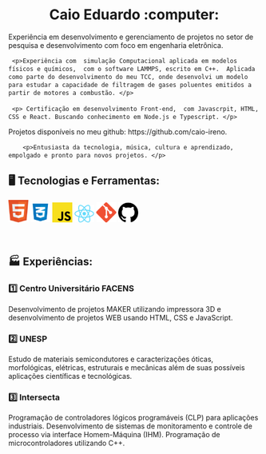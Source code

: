 <div>
  <h1 align="center"> Caio Eduardo :computer: </h1>
    <p>Experiência em desenvolvimento e gerenciamento de projetos no setor de pesquisa e desenvolvimento com foco em engenharia eletrônica. </p>


     <p>Experiência com  simulação Computacional aplicada em modelos físicos e químicos,  com o software LAMMPS, escrito em C++.  Aplicada como parte do desenvolvimento do meu TCC, onde desenvolvi um modelo para estudar a capacidade de filtragem de gases poluentes emitidos a partir de motores a combustão. </p>
      
     <p> Certificação em desenvolvimento Front-end,  com Javascrpit, HTML, CSS e React. Buscando conhecimento em Node.js e Typescript. </p>

<p> Projetos disponíveis no meu github: https://github.com/caio-ireno. </p>

        <p>Entusiasta da tecnologia, música, cultura e aprendizado, empolgado e pronto para novos projetos. </p>

</div>





## 🖥️ Tecnologias e Ferramentas:

<code><img width="40px" src="./img/html.png" title = "HTML5"/></code>
<code><img width="40px" src="./img/CSS.png" title = "CSS3"/></code>
<code><img width="40px" src="./img/JS.png" title = "JAVASCRIPT"/></code>
<code><img width="40px" src="./img/react.png" title = "React"/></code>
<code><img width="40px" src="./img/git.png" title = "GIT"/></code>
<code><img width="40px" src="./img/github.png" title = "GITHUB"/></code>

<br>

## :factory: Experiências:

### :one: Centro Universitário FACENS

<p>Desenvolvimento de projetos MAKER utilizando impressora 3D e desenvolvimento de projetos WEB usando HTML, CSS e JavaScript.</p>

### :two: UNESP

<p>Estudo de materiais semicondutores e caracterizações óticas, morfológicas, elétricas, estruturais e mecânicas além de suas possíveis aplicações científicas e tecnológicas.</p>

### :three: Intersecta

<p>Programação de controladores lógicos programáveis (CLP) para aplicações industriais. Desenvolvimento de sistemas de monitoramento e controle de processo via interface Homem-Máquina (IHM). Programação de microcontroladores utilizando C++.</p>
